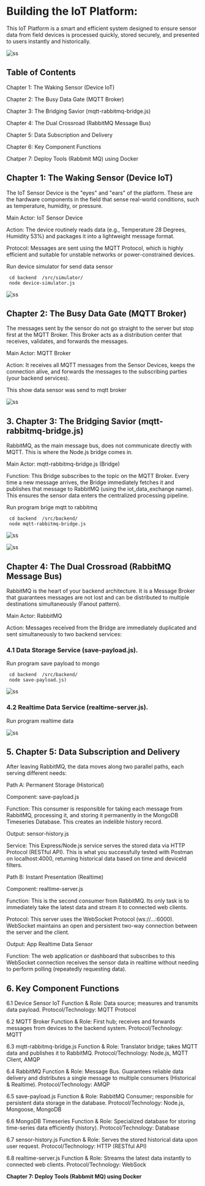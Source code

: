 # Building the IoT Platform:

This IoT Platform is a smart and efficient system designed to ensure sensor data from field devices is processed quickly, stored securely, and presented to users instantly and historically.

![ss](./design/architecture.png)

## **Table of Contents**

Chapter 1: The Waking Sensor (Device IoT)

Chapter 2: The Busy Data Gate (MQTT Broker)

Chapter 3: The Bridging Savior (mqtt-rabbitmq-bridge.js)

Chapter 4: The Dual Crossroad (RabbitMQ Message Bus)

Chapter 5: Data Subscription and Delivery

Chapter 6: Key Component Functions

Chatper 7: Deploy Tools (Rabbmit MQ) using Docker


## **Chapter 1: The Waking Sensor (Device IoT)**

The IoT Sensor Device is the "eyes" and "ears" of the platform. These are the hardware components in the field that sense real-world conditions, such as temperature, humidity, or pressure.

Main Actor: IoT Sensor Device

Action: The device routinely reads data (e.g., Temperature 28 Degrees, Humidity 53%) and packages it into a lightweight message format.

Protocol: Messages are sent using the MQTT Protocol, which is highly efficient and suitable for unstable networks or power-constrained devices.

Run device simulator for send data sensor
```
 cd backend  /src/simulator/
 node device-simulator.js
``` 
![ss](./ss/sample-client-send-data-ke-mqtt-1.png)


## **Chapter 2: The Busy Data Gate (MQTT Broker)**

The messages sent by the sensor do not go straight to the server but stop first at the MQTT Broker. This Broker acts as a distribution center that receives, validates, and forwards the messages.

Main Actor: MQTT Broker

Action: It receives all MQTT messages from the Sensor Devices, keeps the connection alive, and forwards the messages to the subscribing parties (your backend services).

This show data sensor was send to mqtt broker 

![ss](./ss/sample-client-send-data-ke-mqtt-2.png)

## **3. Chapter 3: The Bridging Savior (mqtt-rabbitmq-bridge.js)**

RabbitMQ, as the main message bus, does not communicate directly with MQTT. This is where the Node.js bridge comes in.

Main Actor: mqtt-rabbitmq-bridge.js (Bridge)

Function: This Bridge subscribes to the topic on the MQTT Broker. Every time a new message arrives, the Bridge immediately fetches it and publishes that message to RabbitMQ (using the iot_data_exchange name). This ensures the sensor data enters the centralized processing pipeline.

Run program brige mqtt to rabbitmq
```
 cd backend  /src/backend/
 node mqtt-rabbitmq-bridge.js
``` 
![ss](./ss/sample-bridge-mqtt-to-rabbitmq.png)

![ss](./ss/sample-bridge-mqtt-to-rabbitmq-2.png)


## **Chapter 4: The Dual Crossroad (RabbitMQ Message Bus)**

RabbitMQ is the heart of your backend architecture. It is a Message Broker that guarantees messages are not lost and can be distributed to multiple destinations simultaneously (Fanout pattern).

Main Actor: RabbitMQ

Action: Messages received from the Bridge are immediately duplicated and sent simultaneously to two backend services:

### 4.1 Data Storage Service (save-payload.js).

Run program save payload to mongo
```
 cd backend  /src/backend/
 node save-payload.js)
```
![ss](./ss/save-payload-ke-mongodb.png)


### 4.2 Realtime Data Service (realtime-server.js).

Run program realtime data

![ss](./ss/realtime-1.png)


## **5. Chapter 5: Data Subscription and Delivery**

After leaving RabbitMQ, the data moves along two parallel paths, each serving different needs:

Path A: Permanent Storage (Historical)

Component: save-payload.js

Function: This consumer is responsible for taking each message from RabbitMQ, processing it, and storing it permanently in the MongoDB Timeseries Database. This creates an indelible history record.

Output: sensor-history.js

Service: This Express/Node.js service serves the stored data via HTTP Protocol (RESTful API). This is what you successfully tested with Postman on localhost:4000, returning historical data based on time and deviceId filters.

Path B: Instant Presentation (Realtime)

Component: realtime-server.js

Function: This is the second consumer from RabbitMQ. Its only task is to immediately take the latest data and stream it to connected web clients.

Protocol: This server uses the WebSocket Protocol (ws://...:6000). WebSocket maintains an open and persistent two-way connection between the server and the client.

Output: App Realtime Data Sensor

Function: The web application or dashboard that subscribes to this WebSocket connection receives the sensor data in realtime without needing to perform polling (repeatedly requesting data).

## **6.  Key Component Functions**

6.1 Device Sensor IoT
    Function & Role: Data source; measures and transmits data payload.
    Protocol/Technology: MQTT Protocol

6.2 MQTT Broker
    Function & Role: First hub; receives and forwards messages from devices to the backend system.
    Protocol/Technology: MQTT

6.3 mqtt-rabbitmq-bridge.js
    Function & Role: Translator bridge; takes MQTT data and publishes it to RabbitMQ.
    Protocol/Technology: Node.js, MQTT Client, AMQP

6.4 RabbitMQ
    Function & Role: Message Bus. Guarantees reliable data delivery and distributes a single message to multiple consumers (Historical & Realtime).
    Protocol/Technology: AMQP

6.5 save-payload.js
    Function & Role: RabbitMQ Consumer; responsible for persistent data storage in the database.
    Protocol/Technology: Node.js, Mongoose, MongoDB

6.6 MongoDB Timeseries
    Function & Role: Specialized database for storing time-series data efficiently (history).
    Protocol/Technology: Database

6.7 sensor-history.js
    Function & Role: Serves the stored historical data upon user request.
    Protocol/Technology: HTTP (RESTful API)

6.8 realtime-server.js
    Function & Role: Streams the latest data instantly to connected web clients.
    Protocol/Technology: WebSock


**Chapter 7: Deploy Tools (Rabbmit MQ) using Docker**    

  
